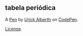tabela periódica 
-----------------


A [Pen](https://codepen.io/urick_alberth/pen/VwVVMLL) by [Urick Alberth](https://codepen.io/urick_alberth) on [CodePen](https://codepen.io).

[License](https://codepen.io/license/pen/VwVVMLL).